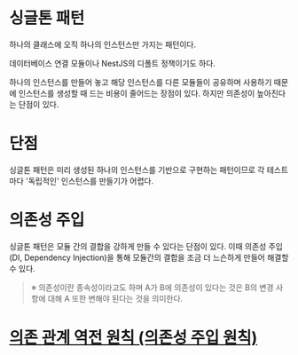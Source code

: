 # 싱글톤 패턴

하나의 클래스에 오직 하나의 인스턴스만 가지는 패턴이다.

데이터베이스 연결 모듈이나 NestJS의 디폴트 정책이기도 하다.

하나의 인스턴스를 만들어 놓고 해당 인스턴스를 다른 모듈들이 공유하며 사용하기 때문에 인스턴스를 생성할 때 드는 비용이 줄어드는 장점이 있다. 하지만 의존성이 높아진다는 단점이 있다.

# 단점

싱글톤 패턴은 미리 생성된 하나의 인스턴스를 기반으로 구현하는 패턴이므로 각 테스트마다 '독립적인' 인스턴스를 만들기가 어렵다.

# 의존성 주입

싱글톤 패턴은 모듈 간의 결합을 강하게 만들 수 있다는 단점이 있다. 이때 의존성 주입(DI, Dependency Injection)을 통해 모듈간의 결합을 조금 더 느슨하게 만들어 해결할 수 있다.

> ※ 의존성이란 종속성이라고도 하며 A가 B에 의존성이 있다는 것은 B의 변경 사항에 대해 A 또한 변해야 된다는 것을 의미한다.

# [의존 관계 역전 원칙 (의존성 주입 원칙)](./%EC%9D%98%EC%A1%B4%EA%B4%80%EA%B3%84%EC%97%AD%EC%A0%84%EB%B2%95%EC%B9%99.md)

